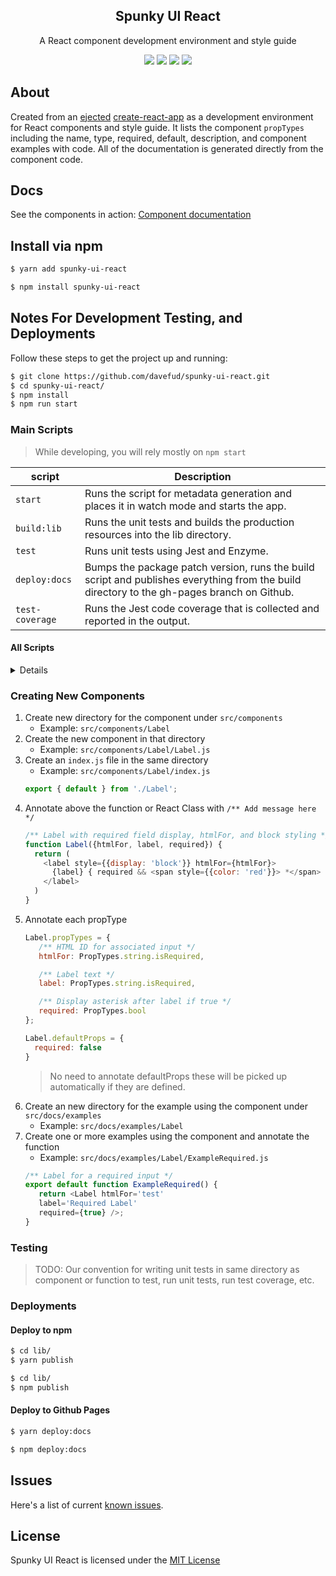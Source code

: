 <h2 align="center">
  Spunky UI React
</h2>

<p align="center">
  A React component development environment and style guide
</p>

<p align="center">
  <a href="https://www.npmjs.com/package/spunky-ui-react"><img src="https://img.shields.io/npm/v/spunky-ui-react.svg?style=flat-square"></a>
  <a href="https://www.npmjs.com/package/spunky-ui-react"><img src="https://img.shields.io/npm/dm/spunky-ui-react.svg?style=flat-square"></a>
  <a href="https://travis-ci.org/davefud/spunky-ui-react"><img src="https://img.shields.io/travis/davefud/spunky-ui-react/master.svg?style=flat-square"></a>
  <a href="https://github.com/davefud/spunky-ui-react/blob/master/LICENSE"><img src="https://img.shields.io/badge/license-MIT-blue.svg"></a>
</p>

## About

Created from an [ejected](https://github.com/facebook/create-react-app/blob/master/packages/react-scripts/template/README.md#npm-run-eject) [create-react-app](https://github.com/facebook/create-react-app) as a development environment for React components and style guide. It lists the component `propTypes` including the name, type, required, default, description, and component examples with code. All of the documentation is generated directly from the component code.

## Docs

See the components in action: [Component documentation](http://davefud.github.io/spunky-ui-react/)

## Install via npm

```bash
$ yarn add spunky-ui-react
```

```bash
$ npm install spunky-ui-react
```

## Notes For Development Testing, and Deployments

Follow these steps to get the project up and running:

```bash
$ git clone https://github.com/davefud/spunky-ui-react.git
$ cd spunky-ui-react/
$ npm install
$ npm run start
```

### Main Scripts

> While developing, you will rely mostly on `npm start`

|script|Description|
|------------------|-----------|
|`start`|Runs the script for metadata generation and places it in watch mode and starts the app.|
|`build:lib`|Runs the unit tests and builds the production resources into the lib directory.|
|`test`|Runs unit tests using Jest and Enzyme.|
|`deploy:docs`|Bumps the package patch version, runs the build script and publishes everything from the build directory to the gh-pages branch on Github.|
|`test-coverage`|Runs the Jest code coverage that is collected and reported in the output.|

#### All Scripts

<details>

```json
  "scripts": {
    "prestart": "npm run gen:docs",
    "start": "npm-run-all --parallel start:docs gen:docs-watch",
    "start:docs": "node scripts/start.js",
    "gen:docs": "node scripts/generateComponentData.js",
    "gen:docs-watch": "npm run gen:docs -- --watch",
    "prebuild:lib": "rimraf lib",
    "build:lib": "npm-run-all --parallel build:commonjs build:css build:copy-files",
    "build:commonjs": "cross-env NODE_ENV=production babel ./src/components --out-dir ./lib --ignore spec.js",
    "build:css": "cpx \"./src/components/**/*.css\" ./lib",
    "build:copy-files": "node scripts/copyBuildFiles.js",
    "predeploy:docs": "npm version patch && npm run build:docs",
    "deploy:docs": "gh-pages -d build",
    "build:docs": "node scripts/build.js",
    "test": "node scripts/test.js",
    "test-coverage": "npm run test -- --coverage"
  }
```

</details>

### Creating New Components

1. Create new directory for the component under `src/components`
   * Example: `src/components/Label`
2. Create the new component in that directory
   *  Example: `src/components/Label/Label.js`
3. Create an `index.js` file in the same directory
   * Example: `src/components/Label/index.js`
   ```javascript
   export { default } from './Label';
   ```
4. Annotate above the function or React Class with `/** Add message here */`
    ```javascript
    /** Label with required field display, htmlFor, and block styling */
    function Label({htmlFor, label, required}) {
      return (
        <label style={{display: 'block'}} htmlFor={htmlFor}>
          {label} { required && <span style={{color: 'red'}}> *</span> }
        </label>
      )
    }
    ```
5. Annotate each propType
   ```javascript
   Label.propTypes = {
      /** HTML ID for associated input */
      htmlFor: PropTypes.string.isRequired,

      /** Label text */
      label: PropTypes.string.isRequired,

      /** Display asterisk after label if true */
      required: PropTypes.bool
   };

   Label.defaultProps = {
     required: false
   }
   ```
   > No need to annotate defaultProps these will be picked up automatically if they are defined.
6. Create an new directory for the example using the component under `src/docs/examples`
   * Example: `src/docs/examples/Label`
7. Create one or more examples using the component and annotate the function
   * Example: `src/docs/examples/Label/ExampleRequired.js`
   ```javascript
   /** Label for a required input */
   export default function ExampleRequired() {
      return <Label htmlFor='test'
      label='Required Label' 
      required={true} />;
   }
   ```

### Testing

> TODO: Our convention for writing unit tests in same directory as component or function to test, run unit tests, run test coverage, etc.

### Deployments

#### Deploy to npm

```bash
$ cd lib/
$ yarn publish
```

```bash
$ cd lib/
$ npm publish
```

#### Deploy to Github Pages

```bash
$ yarn deploy:docs
```

```bash
$ npm deploy:docs
```

## Issues

Here's a list of current [known issues](https://github.com/davefud/spunky-ui-react/issues).


## License

Spunky UI React is licensed under the [MIT License](https://github.com/davefud/spunky-ui-react/blob/master/LICENSE.txt)
